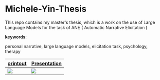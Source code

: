 # Michele-Yin-Thesis

This repo contains my master's thesis, which is a work on the use of Large Language Models for the task of ANE ( Automatic Narrative Elicitation )

**keywords**:

personal narrative, large language models, elicitation task, psychology, therapy


| <a href="https://github.com/BigEmperor26/Michele-Yin-Thesis/blob/main/lm_master_disi_en/Michele_Yin_Thesis_printout.pdf" target="_blank"><b>printout</b></a> | <a href="https://github.com/BigEmperor26/Michele-Yin-Thesis/blob/main/lm_master_disi_en/Thesis%20presentation.pdf" target="_blank"><b>Presentation</b></a> |
|--------------------------------------------------------------------------------------------------------------------------|---------------------------------------------------------------------------------------------------------------------------------|
| [![](assets/thesis-thumbnail.png)](https://github.com/BigEmperor26/Michele-Yin-Thesis/blob/main/lm_master_disi_en/Michele_Yin_Thesis_printout.pdf)        | [![](assets/presentation-thumbnail.png)](https://github.com/BigEmperor26/Michele-Yin-Thesis/blob/main/lm_master_disi_en/Thesis%20presentation.pdf)        |
